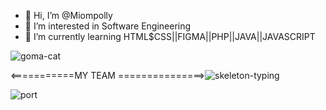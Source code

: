 
- 👋 Hi, I’m @Miompolly
- 👀 I’m interested in Software Engineering
- 🌱 I’m currently learning HTML$CSS||FIGMA||PHP||JAVA||JAVASCRIPT

![goma-cat](https://user-images.githubusercontent.com/104558335/200171067-5a00118e-93ea-441c-a691-39c2834f6fe6.gif)

<===========MY TEAM ===============>![skeleton-typing](https://user-images.githubusercontent.com/104558335/200171154-300a8d57-d708-4f6b-9ade-f94cc935eab6.gif)


![port](https://user-images.githubusercontent.com/104558335/200170701-226a5af3-890b-4608-85fb-760f63d39777.png)




